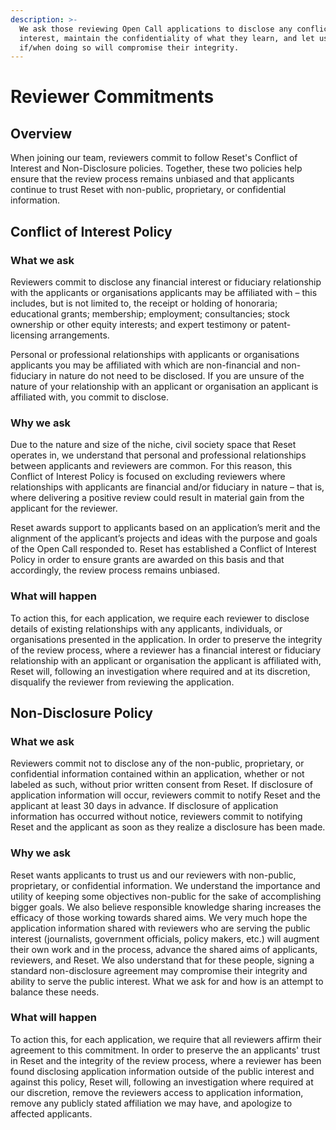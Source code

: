 ```yaml
---
description: >-
  We ask those reviewing Open Call applications to disclose any conflict of
  interest, maintain the confidentiality of what they learn, and let us know
  if/when doing so will compromise their integrity.
---
```


# Reviewer Commitments

## Overview

When joining our team, reviewers commit to follow Reset's Conflict of Interest and Non-Disclosure policies. Together, these two policies help ensure that the review process remains unbiased and that applicants continue to trust Reset with non-public, proprietary, or confidential information.

## Conflict of Interest Policy

### What we ask

Reviewers commit to disclose any financial interest or fiduciary relationship with the applicants or organisations applicants may be affiliated with – this includes, but is not limited to, the receipt or holding of honoraria; educational grants; membership; employment; consultancies; stock ownership or other equity interests; and expert testimony or patent-licensing arrangements.

Personal or professional relationships with applicants or organisations applicants you may be affiliated with which are non-financial and non-fiduciary in nature do not need to be disclosed. If you are unsure of the nature of your relationship with an applicant or organisation an applicant is affiliated with, you commit to disclose.

### Why we ask

Due to the nature and size of the niche, civil society space that Reset operates in, we understand that personal and professional relationships between applicants and reviewers are common. For this reason, this Conflict of Interest Policy is focused on excluding reviewers where relationships with applicants are financial and/or fiduciary in nature – that is, where delivering a positive review could result in material gain from the applicant for the reviewer.

Reset awards support to applicants based on an application’s merit and the alignment of the applicant’s projects and ideas with the purpose and goals of the Open Call responded to. Reset has established a Conflict of Interest Policy in order to ensure grants are awarded on this basis and that accordingly, the review process remains unbiased.

### What will happen

To action this, for each application, we require each reviewer to disclose details of existing relationships with any applicants, individuals, or organisations presented in the application. In order to preserve the integrity of the review process, where a reviewer has a financial interest or fiduciary relationship with an applicant or organisation the applicant is affiliated with, Reset will, following an investigation where required and at its discretion, disqualify the reviewer from reviewing the application. 

## Non-Disclosure Policy

### What we ask

Reviewers commit not to disclose any of the non-public, proprietary, or confidential information contained within an application, whether or not labeled as such, without prior written consent from Reset. If disclosure of application information will occur, reviewers commit to notify Reset and the applicant at least 30 days in advance. If disclosure of application information has occurred without notice, reviewers commit to notifying Reset and the applicant as soon as they realize a disclosure has been made.

### Why we ask

Reset wants applicants to trust us and our reviewers with non-public, proprietary, or confidential information. We understand the importance and utility of keeping some objectives non-public for the sake of accomplishing bigger goals. We also believe responsible knowledge sharing increases the efficacy of those working towards shared aims. We very much hope the application information shared with reviewers who are serving the public interest \(journalists, government officials, policy makers, etc.\) will augment their own work and in the process, advance the shared aims of applicants, reviewers, and Reset. We also understand that for these people, signing a standard non-disclosure agreement may compromise their integrity and ability to serve the public interest. What we ask for and how is an attempt to balance these needs.

### What will happen

To action this, for each application, we require that all reviewers affirm their agreement to this commitment. In order to preserve the an applicants' trust in Reset and the integrity of the review process, where a reviewer has been found disclosing application information outside of the public interest and against this policy, Reset will, following an investigation where required at our discretion, remove the reviewers access to application information, remove any publicly stated affiliation we may have, and apologize to affected applicants.







